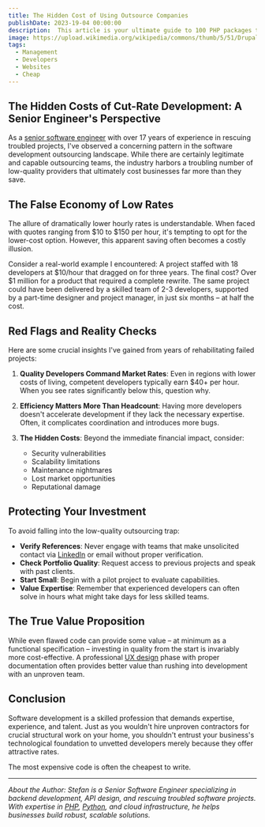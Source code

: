 ```yaml
---
title: The Hidden Cost of Using Outsource Companies
publishDate: 2023-19-04 00:00:00
description:  This article is your ultimate guide to 100 PHP packages that'll make your life as a developer a lot easier.
image: https://upload.wikimedia.org/wikipedia/commons/thumb/5/51/Drupal_logo_-_gray.png/640px-Drupal_logo_-_gray.png
tags:
  - Management
  - Developers
  - Websites
  - Cheap
---
```


## The Hidden Costs of Cut-Rate Development: A Senior Engineer's Perspective

As a [senior software engineer](https://izdrail.com) with over 17 years of experience in rescuing troubled projects, 
I've observed a concerning pattern in the software development outsourcing landscape. 
While there are certainly legitimate and capable outsourcing teams, the industry harbors a troubling number of low-quality providers that ultimately cost businesses far more than they save.

## The False Economy of Low Rates

The allure of dramatically lower hourly rates is understandable. When faced with quotes ranging from $10 to $150 per hour, it's tempting to opt for the lower-cost option. However, this apparent saving often becomes a costly illusion.

Consider a real-world example I encountered: A project staffed with 18 developers at $10/hour that dragged on for three years. The final cost? Over $1 million for a product that required a complete rewrite. The same project could have been delivered by a skilled team of 2-3 developers, supported by a part-time designer and project manager, in just six months – at half the cost.

## Red Flags and Reality Checks

Here are some crucial insights I've gained from years of rehabilitating failed projects:

1. **Quality Developers Command Market Rates**: Even in regions with lower costs of living, competent developers typically earn $40+ per hour. When you see rates significantly below this, question why.

2. **Efficiency Matters More Than Headcount**: Having more developers doesn't accelerate development if they lack the necessary expertise. Often, it complicates coordination and introduces more bugs.

3. **The Hidden Costs**: Beyond the immediate financial impact, consider:
    - Security vulnerabilities
    - Scalability limitations
    - Maintenance nightmares
    - Lost market opportunities
    - Reputational damage

## Protecting Your Investment

To avoid falling into the low-quality outsourcing trap:

- **Verify References**: Never engage with teams that make unsolicited contact via [LinkedIn](https://www.linkedin.com/) or email without proper verification.
- **Check Portfolio Quality**: Request access to previous projects and speak with past clients.
- **Start Small**: Begin with a pilot project to evaluate capabilities.
- **Value Expertise**: Remember that experienced developers can often solve in hours what might take days for less skilled teams.

## The True Value Proposition

While even flawed code can provide some value – at minimum as a functional specification – investing in quality from the start is invariably more cost-effective. A professional [UX design](https://en.wikipedia.org/wiki/User_experience_design) phase with proper documentation often provides better value than rushing into development with an unproven team.

## Conclusion

Software development is a skilled profession that demands expertise, experience, and talent. Just as you wouldn't hire unproven contractors for crucial structural work on your home, you shouldn't entrust your business's technological foundation to unvetted developers merely because they offer attractive rates.

The most expensive code is often the cheapest to write.

---

*About the Author: Stefan is a Senior Software Engineer specializing in backend development, API design, and rescuing troubled software projects. With expertise in [PHP](https://www.php.net/), [Python](https://www.python.org/), and cloud infrastructure, he helps businesses build robust, scalable solutions.*
